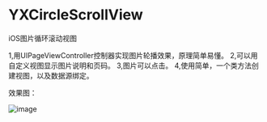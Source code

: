 # YXCircleScrollView
iOS图片循环滚动视图

1,用UIPageViewController控制器实现图片轮播效果，原理简单易懂。
2,可以用自定义视图显示图片说明和页码。
3,图片可以点击。
4,使用简单，一个类方法创建视图，以及数据源绑定。

效果图：

![image](https://github.com/zhangYongXu/YXCircleScrollView/blob/master/WechatIMG5.jpeg)
